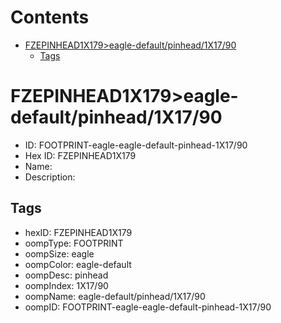 



Contents
========

* [FZEPINHEAD1X179>eagle-default/pinhead/1X17/90](#fzepinhead1x179eagle-defaultpinhead1x1790)
	* [Tags](#tags)

# FZEPINHEAD1X179>eagle-default/pinhead/1X17/90

- ID: FOOTPRINT-eagle-eagle-default-pinhead-1X17/90
- Hex ID: FZEPINHEAD1X179
- Name: 
- Description: 

## Tags

- hexID: FZEPINHEAD1X179
- oompType: FOOTPRINT
- oompSize: eagle
- oompColor: eagle-default
- oompDesc: pinhead
- oompIndex: 1X17/90
- oompName: eagle-default/pinhead/1X17/90
- oompID: FOOTPRINT-eagle-eagle-default-pinhead-1X17/90

